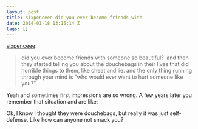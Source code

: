 ```yaml
---
layout: post
title: sixpenceee did you ever become friends with
date: 2014-01-18 13:15:14 Z
tags: []
---
```

[sixpenceee](http://sixpenceee.tumblr.com/post/71322993381/did-you-ever-become-friends-with-someone-so):

> did you ever become friends with someone so beautiful?  and then they started telling you about the douchebags in their lives that did horrible things to them, like cheat and lie. and the only thing running through your mind is “who would ever want to hurt someone like you?”

Yeah and sometimes first impressions are so wrong. A few years later you remember that situation and are like:

Ok, I know I thought they were douchebags, but really it was just self-defense. Like how can anyone not smack you?
